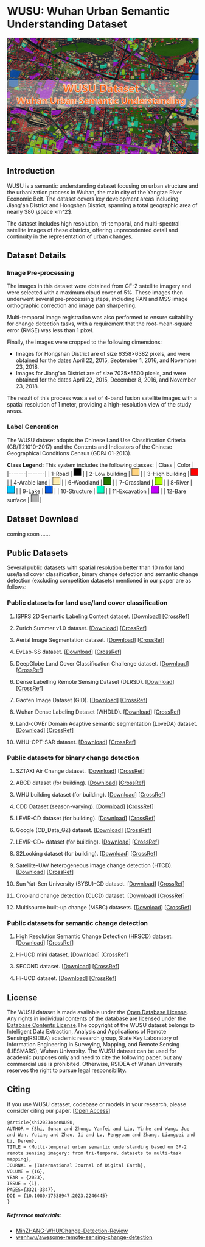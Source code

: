 # WUSU: Wuhan Urban Semantic Understanding Dataset

![WUSU](./fig/WUSU_page.png)

## Introduction

WUSU is a semantic understanding dataset focusing on urban structure and the urbanization process in Wuhan, the main city of the Yangtze River Economic Belt. The dataset covers key development areas including Jiang'an District and Hongshan District, spanning a total geographic area of nearly $80 \space km^2$. 

The dataset includes high resolution, tri-temporal, and multi-spectral satellite images of these districts, offering unprecedented detail and continuity in the representation of urban changes. 

## Dataset Details

### Image Pre-processing

The images in this dataset were obtained from GF-2 satellite imagery and were selected with a maximum cloud cover of 5%. These images then underwent several pre-processing steps, including PAN and MSS image orthographic correction and image pan sharpening. 

Multi-temporal image registration was also performed to ensure suitability for change detection tasks, with a requirement that the root-mean-square error (RMSE) was less than 1 pixel.

Finally, the images were cropped to the following dimensions:

- Images for Hongshan District are of size 6358×6382 pixels, and were obtained for the dates April 22, 2015, September 1, 2016, and November 23, 2018.
- Images for Jiang'an District are of size 7025×5500 pixels, and were obtained for the dates April 22, 2015, December 8, 2016, and November 23, 2018.

The result of this process was a set of 4-band fusion satellite images with a spatial resolution of 1 meter, providing a high-resolution view of the study areas.

### Label Generation

The WUSU dataset adopts the Chinese Land Use Classification Criteria (GB/T21010-2017) and the Contents and Indicators of the Chinese Geographical Conditions Census (GDPJ 01-2013).

**Class Legend:**
This system includes the following classes:
| Class | Color |
|-------|-------|
| 1-Road | <img src="./fig/class_1.png" alt="Road" width="20" height="20"> |
| 2-Low building | <img src="./fig/class_2.png" alt="Low building" width="20" height="20"> |
| 3-High building | <img src="./fig/class_3.png" alt="High building" width="20" height="20"> |
| 4-Arable land | <img src="./fig/class_4.png" alt="Arable land" width="20" height="20"> |
| 6-Woodland | <img src="./fig/class_6.png" alt="Woodland" width="20" height="20"> |
| 7-Grassland | <img src="./fig/class_7.png" alt="Grassland" width="20" height="20"> |
| 8-River | <img src="./fig/class_8.png" alt="River" width="20" height="20"> |
| 9-Lake | <img src="./fig/class_9.png" alt="Lake" width="20" height="20"> |
| 10-Structure | <img src="./fig/class_10.png" alt="Structure" width="20" height="20"> |
| 11-Excavation | <img src="./fig/class_11.png" alt="Excavation" width="20" height="20"> |
| 12-Bare surface | <img src="./fig/class_12.png" alt="Bare surface" width="20" height="20"> |



## Dataset Download

coming soon ……

## Public Datasets
Several public datasets with spatial resolution better than 10 m for land use/land cover classification, binary change detection and semantic change detection (excluding competition datasets) mentioned in our paper are as follows:

### Public datasets for land use/land cover classification
1.  ISPRS 2D Semantic Labeling Contest dataset. [<a href="https://www.isprs.org/education/benchmarks/UrbanSemLab/default.aspx" target="_blank">Download</a>] [<a href="https://www.repo.uni-hannover.de/handle/123456789/5086" target="_blank">CrossRef</a>] </span>

2.  Zurich Summer v1.0 dataset. [<a href="https://zenodo.org/record/5914759" target="_blank">Download</a>] [<a href="https://www.cv-foundation.org/openaccess/content_cvpr_workshops_2015/W13/papers/Volpi_Semantic_Segmentation_of_2015_CVPR_paper.pdf" target="_blank">CrossRef</a>] </span>

3.  Aerial Image Segmentation dataset. [<a href="https://zenodo.org/record/1154821#.XH6HtygzbIU" target="_blank">Download</a>] [<a href="https://ieeexplore.ieee.org/abstract/document/7987710" target="_blank">CrossRef</a>] </span>

4.  EvLab-SS dataset. [<a href="http://earthvisionlab.whu.edu.cn/zm/SemanticSegmentation/index.html" target="_blank">Download</a>] [<a href="https://www.mdpi.com/2072-4292/9/5/500" target="_blank">CrossRef</a>] </span>

5.  DeepGlobe Land Cover Classification Challenge dataset. [<a href="http://deepglobe.org/challenge.html" target="_blank">Download</a>] [<a href="https://openaccess.thecvf.com/content_cvpr_2018_workshops/papers/w4/Demir_DeepGlobe_2018_A_CVPR_2018_paper.pdf" target="_blank">CrossRef</a>] </span> 

6.  Dense Labelling Remote Sensing Dataset (DLRSD). [<a href="https://competitions.codalab.org/competitions/18468" target="_blank">Download</a>] [<a href="https://pdfs.semanticscholar.org/0524/20a902559352b5d27e71f1600cadd6ed465e.pdf" target="_blank">CrossRef</a>] </span> 

7.  Gaofen Image Dataset (GID). [<a href="http://captain.whu.edu.cn/GID/" target="_blank">Download</a>] [<a href="https://www.sciencedirect.com/science/article/abs/pii/S0034425719303414" target="_blank">CrossRef</a>] </span>

8.  Wuhan Dense Labeling Dataset (WHDLD). [<a href="https://faculty.nuist.edu.cn/zhouwx/zh_CN/zdylm/123271/list/index.htm" target="_blank">Download</a>] [<a href="https://ieeexplore.ieee.org/abstract/document/8954885" target="_blank">CrossRef</a>] </span>

9.  Land-cOVEr Domain Adaptive semantic segmentation (LoveDA) dataset. [<a href="https://github.com/Junjue-Wang/LoveDA" target="_blank">Download</a>] [<a href="https://arxiv.org/abs/2110.08733" target="_blank">CrossRef</a>] </span>

10. WHU-OPT-SAR dataset. [<a href="https://github.com/AmberHen/WHU-OPT-SAR-dataset" target="_blank">Download</a>] [<a href="https://www.sciencedirect.com/science/article/pii/S0303243421003457" target="_blank">CrossRef</a>] </span>


### Public datasets for binary change detection
1.  SZTAKI Air Change dataset. [<a href="http://web.eee.sztaki.hu/remotesensing/airchange_benchmark.html" target="_blank">Download</a>] [<a href="https://ieeexplore.ieee.org/abstract/document/5169964" target="_blank">CrossRef</a>] </span>

2.  ABCD dataset (for building). [<a href="https://github.com/gistairc/ABCDdataset" target="_blank">Download</a>] [<a href="https://ieeexplore.ieee.org/abstract/document/7986759" target="_blank">CrossRef</a>] </span>

3.  WHU building dataset (for building). [<a href="http://gpcv.whu.edu.cn/data/building_dataset.html" target="_blank">Download</a>] [<a href="https://ieeexplore.ieee.org/abstract/document/8444434" target="_blank">CrossRef</a>] </span>

4.  CDD Dataset (season-varying). [<a href="https://drive.google.com/file/d/1GX656JqqOyBi_Ef0w65kDGVto-nHrNs9" target="_blank">Download</a>] [<a href="https://pdfs.semanticscholar.org/ae15/e5ccccaaff44ab542003386349ef1d3b7511.pdf" target="_blank">CrossRef</a>] </span>

5.  LEVIR-CD dataset (for building). [<a href="https://justchenhao.github.io/LEVIR/" target="_blank">Download</a>] [<a href="https://www.mdpi.com/2072-4292/12/10/1662" target="_blank">CrossRef</a>] </span>

6.  Google (CD_Data_GZ) dataset. [<a href="https://github.com/daifeng2016/Change-Detection-Dataset-for-High-Resolution-Satellite-Imagery" target="_blank">Download</a>] [<a href="https://ieeexplore.ieee.org/abstract/document/9161009" target="_blank">CrossRef</a>] </span>

7.  LEVIR-CD+ dataset (for building). [<a href="https://github.com/S2Looking/Dataset" target="_blank">Download</a>] [<a href="https://www.mdpi.com/2072-4292/13/24/5094" target="_blank">CrossRef</a>] </span>

8.  S2Looking dataset (for building). [<a href="https://github.com/S2Looking/Dataset" target="_blank">Download</a>] [<a href="https://www.mdpi.com/2072-4292/13/24/5094" target="_blank">CrossRef</a>] </span>

9.  Satellite-UAV heterogeneous image change detection (HTCD). [<a href="https://github.com/ShaoRuizhe/SUNet-change_detection" target="_blank">Download</a>] [<a href="https://www.mdpi.com/2072-4292/13/18/3750" target="_blank">CrossRef</a>] </span>

10. Sun Yat-Sen University (SYSU)-CD dataset. [<a href="https://github.com/liumency/SYSU-CD" target="_blank">Download</a>] [<a href="https://ieeexplore.ieee.org/abstract/document/9467555" target="_blank">CrossRef</a>] </span>

11. Cropland change detection (CLCD) dataset. [<a href="https://github.com/liumency/CropLand-CD" target="_blank">Download</a>] [<a href="https://ieeexplore.ieee.org/abstract/document/9780164" target="_blank">CrossRef</a>] </span>

12. Multisource built-up change (MSBC) datasets. [<a href="https://github.com/Lihy256/MSCDUnet" target="_blank">Download</a>] [<a href="https://ieeexplore.ieee.org/abstract/document/9791854" target="_blank">CrossRef</a>] </span>


### Public datasets for semantic change detection
1.  High Resolution Semantic Change Detection (HRSCD) dataset. [<a href="https://ieee-dataport.org/open-access/hrscd-high-resolution-semantic-change-detection-dataset" target="_blank">Download</a>] [<a href="https://www.sciencedirect.com/science/article/abs/pii/S1077314219300992" target="_blank">CrossRef</a>] </span>

2.  Hi-UCD mini dataset. [<a href="https://github.com/Daisy-7/Hi-UCD-S" target="_blank">Download</a>] [<a href="https://arxiv.org/abs/2011.03247" target="_blank">CrossRef</a>] </span>

3.  SECOND dataset. [<a href="http://www.captain-whu.com/project/SCD" target="_blank">Download</a>] [<a href="https://ieeexplore.ieee.org/abstract/document/9555824" target="_blank">CrossRef</a>] </span>

4.  Hi-UCD dataset. [<a href="https://github.com/Daisy-7/Hi-UCD-S" target="_blank">Download</a>] [<a href="https://www.sciencedirect.com/science/article/abs/pii/S0924271622002210" target="_blank">CrossRef</a>] </span>


## License

The WUSU dataset is made available under the [Open Database License](http://opendatacommons.org/licenses/odbl/1.0/). Any rights in individual contents of the database are licensed under the [Database Contents License](http://opendatacommons.org/licenses/dbcl/1.0/).The copyright of the WUSU dataset belongs to Intelligent Data Extraction, Analysis and Applications of Remote Sensing(RSIDEA) academic research group, State Key Laboratory of Information Engineering in Surveying, Mapping, and Remote Sensing (LIESMARS), Wuhan University. The WUSU dataset can be used for academic purposes only and need to cite the following paper, but any commercial use is prohibited. Otherwise, RSIDEA of Wuhan University reserves the right to pursue legal responsibility.


## Citing

If you use WUSU dataset, codebase or models in your research, please consider citing our paper. [<a href="https://doi.org/10.1080/17538947.2023.2246445" target="_blank">Open Access</a>]

```
@Article{shi2023openWUSU,
AUTHOR = {Shi, Sunan and Zhong, Yanfei and Liu, Yinhe and Wang, Jue and Wan, Yuting and Zhao, Ji and Lv, Pengyuan and Zhang, Liangpei and Li, Deren},
TITLE = {Multi-temporal urban semantic understanding based on GF-2 remote sensing imagery: from tri-temporal datasets to multi-task mapping},
JOURNAL = {International Journal of Digital Earth},
VOLUME = {16},
YEAR = {2023},
ISSUE = {1},
PAGES={3321-3347},
DOI = {10.1080/17538947.2023.2246445}
}
```
  
##### Reference materials:  
* [MinZHANG-WHU/Change-Detection-Review](https://github.com/MinZHANG-WHU/Change-Detection-Review)
* [wenhwu/awesome-remote-sensing-change-detection](https://github.com/wenhwu/awesome-remote-sensing-change-detection)
